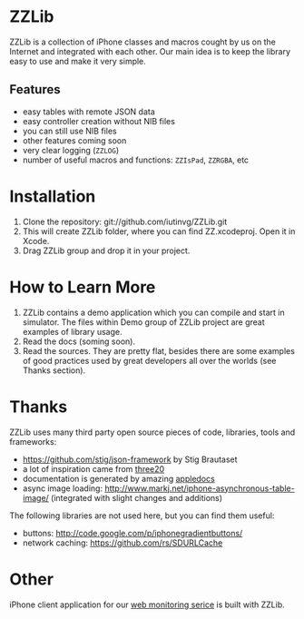 ZZLib
=====

ZZLib is a collection of iPhone classes and macros cought by us on the Internet
and integrated with each other. Our main idea is to keep the library easy to use and make it very simple.

Features
--------

- easy tables with remote JSON data
- easy controller creation without NIB files
- you can still use NIB files
- other features coming soon
- very clear logging (`ZZLOG`)
- number of useful macros and functions: `ZZIsPad`, `ZZRGBA`, etc

Installation
============

1. Clone the repository:
	git://github.com/iutinvg/ZZLib.git
2. This will create ZZLib folder, where you can find ZZ.xcodeproj. Open it in Xcode.
3. Drag ZZLib group and drop it in your project. 

How to Learn More
=================

1. ZZLib contains a demo application which you can compile and start in simulator.
   The files within Demo group of ZZLib project are great examples of library usage.
2. Read the docs (soming soon).
3. Read the sources. They are pretty flat, besides there are some examples of good 
   practices used by great developers all over the worlds (see Thanks section).  

Thanks
======

ZZLib uses many third party open source pieces of code, libraries, tools and frameworks:

- https://github.com/stig/json-framework by Stig Brautaset
- a lot of inspiration came from [three20](https://github.com/facebook/three20)
- documentation is generated by amazing [appledocs](https://github.com/tomaz/appledoc)
- async image loading: http://www.markj.net/iphone-asynchronous-table-image/ (integrated with slight changes and additions)

The following libraries are not used here, but you can find them useful:

- buttons: http://code.google.com/p/iphonegradientbuttons/
- network caching: https://github.com/rs/SDURLCache

Other 
=====

iPhone client application for our [web monitoring serice](http://is2monitor.com) is built with ZZLib.
